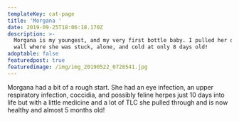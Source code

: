 ```yaml
---
templateKey: cat-page
title: 'Morgana '
date: 2019-09-25T18:06:18.170Z
description: >-
  Morgana is my youngest, and my very first bottle baby. I pulled her out of my
  wall where she was stuck, alone, and cold at only 8 days old! 
adoptable: false
featuredpost: true
featuredimage: /img/img_20190522_0728541.jpg
---
```

Morgana had a bit of a rough start.  She had an eye infection, an upper respiratory infection, coccidia, and possibly feline herpes just 10 days into life but with a little medicine and a lot of TLC she pulled through and is now healthy and almost 5 months old!
